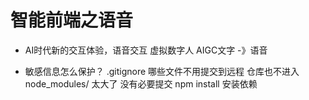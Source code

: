 # 智能前端之语音
- AI时代新的交互体验，语音交互
  虚拟数字人 AIGC文字 -》语音

- 敏感信息怎么保护？
 .gitignore 哪些文件不用提交到远程 仓库也不进入
 node_modules/ 太大了 没有必要提交  npm install 安装依赖